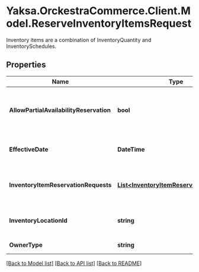 # Yaksa.OrckestraCommerce.Client.Model.ReserveInventoryItemsRequest
Inventory items are a combination of InventoryQuantity and InventorySchedules.

## Properties

Name | Type | Description | Notes
------------ | ------------- | ------------- | -------------
**AllowPartialAvailabilityReservation** | **bool** | The value that allows or not a partial availability reservation | [optional] 
**EffectiveDate** | **DateTime** | The effective date of the reservation | [optional] 
**InventoryItemReservationRequests** | [**List&lt;InventoryItemReservationRequest&gt;**](InventoryItemReservationRequest.md) | The inventory item reservation requests | [optional] 
**InventoryLocationId** | **string** | The inventory location identifier | [optional] 
**OwnerType** | **string** | The owner type | [optional] 

[[Back to Model list]](../README.md#documentation-for-models) [[Back to API list]](../README.md#documentation-for-api-endpoints) [[Back to README]](../README.md)


